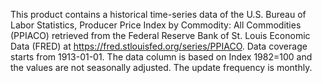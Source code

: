 This product contains a historical time-series data of the U.S. Bureau of Labor Statistics, Producer Price Index by Commodity: All Commodities (PPIACO) retrieved from the Federal Reserve Bank of St. Louis Economic Data (FRED) at https://fred.stlouisfed.org/series/PPIACO. Data coverage starts from 1913-01-01. The data column is based on Index 1982=100 and the values are not seasonally adjusted. The update frequency is monthly.